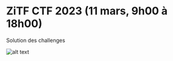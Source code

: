 # ZiTF CTF 2023 (11 mars, 9h00 à 18h00)

Solution des challenges

![alt text](https://github.com/0x14mth3n1ght/Writeup/blob/master/ZiTF/final.jpg)
